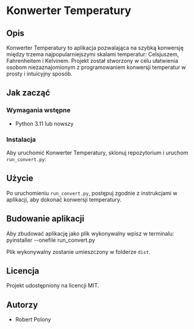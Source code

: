 # Konwerter Temperatury

## Opis

Konwerter Temperatury to aplikacja pozwalająca na szybką konwersję między trzema najpopularniejszymi skalami temperatur: Celsjuszem, Fahrenheitem i Kelvinem. Projekt został stworzony w celu ułatwienia osobom niezaznajomionym z programowaniem konwersji temperatur w prosty i intuicyjny sposób.

## Jak zacząć

### Wymagania wstępne

- Python 3.11 lub nowszy

### Instalacja

Aby uruchomić Konwerter Temperatury, sklonuj repozytorium i uruchom `run_convert.py`:

## Użycie

Po uruchomieniu `run_convert.py`, postępuj zgodnie z instrukcjami w aplikacji, aby dokonać konwersji temperatury.

## Budowanie aplikacji

Aby zbudować aplikację jako plik wykonywalny wpisz w terminalu:
pyinstaller --onefile run_convert.py


Plik wykonywalny zostanie umieszczony w folderze `dist`.

## Licencja

Projekt udostępniony na licencji MIT.

## Autorzy

- Robert Polony




